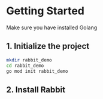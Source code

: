 # Getting Started

Make sure you have installed Golang

## 1. Initialize the project

```bash
mkdir rabbit_demo
cd rabbit_demo
go mod init rabbit_demo
```

## 2. Install Rabbit


